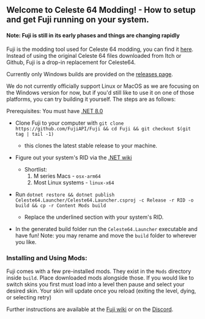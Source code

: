 ## Welcome to Celeste 64 Modding! - How to setup and get Fuji running on your system.
#### Note: Fuji is still in its early phases and things are changing rapidly

Fuji is the modding tool used for Celeste 64 modding, you can find it [here](https://github.com/FujiAPI/Fuji). Instead of using the original Celeste 64 files downloaded from Itch or Github, Fuji is a drop-in replacement for Celeste64.

Currently only Windows builds are provided on the [releases page](https://github.com/FujiAPI/Fuji/releases).

We do not currently officially support Linux or MacOS as we are focusing on the Windows version for now, but if you'd still like to use it on one of those platforms, you can try building it yourself. The steps are as follows:

Prerequisites: You must have [.NET 8.0](https://dotnet.microsoft.com/en-us/download/dotnet/8.0)

- Clone Fuji to your computer with `git clone https://github.com/FujiAPI/Fuji && cd Fuji && git checkout $(git tag | tail -1)`
    - this clones the latest stable release to your machine.

- Figure out your system's RID via the [.NET wiki](https://learn.microsoft.com/en-us/dotnet/core/rid-catalog#known-rids)
  - Shortlist:
    1. M series Macs - `osx-arm64`
    2. Most Linux systems - `linux-x64`

- Run `dotnet restore && dotnet publish Celeste64.Launcher/Celeste64.Launcher.csproj -c Release -r RID -o build && cp -r Content Mods build`
    - Replace the underlined section with your system's RID.

- In the generated build folder run the `Celeste64.Launcher` executable and have fun!
Note: you may rename and move the `build` folder to wherever you like.

### Installing and Using Mods:
Fuji comes with a few pre-installed mods. They exist in the `Mods` directory inside `build`. Place downloaded mods alongside those. If you would like to switch skins you first must load into a level then pause and select your desired skin. Your skin will update once you reload (exiting the level, dying, or selecting retry)

Further instructions are available at the [Fuji wiki](https://github.com/FujiAPI/Fuji/wiki) or on the [Discord](https://discord.gg/9NJcbSyuae).

